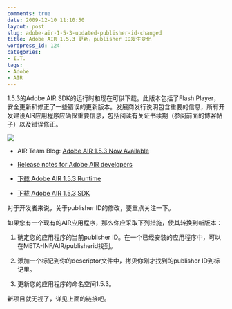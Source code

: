 ```yaml
---
comments: true
date: 2009-12-10 11:10:50
layout: post
slug: adobe-air-1-5-3-updated-publisher-id-changed
title: Adobe AIR 1.5.3 更新，publisher ID发生变化
wordpress_id: 124
categories:
- I.T.
tags:
- Adobe
- AIR
---
```


1.5.3的Adobe AIR SDK的运行时和现在可供下载。此版本包括了Flash Player，安全更新和修正了一些错误的更新版本。发展商发行说明包含重要的信息，所有开发建设AIR应用程序应确保重要信息，包括阅读有关证书续期（参阅前面的博客帖子）以及错误修正。




![](/upload/sidebar-logo2.gif)






  * AIR Team Blog: [Adobe AIR 1.5.3 Now Available](http://blogs.adobe.com/air/2009/12/adobe_air_153_now_available.html)


  * [Release notes for Adobe AIR developers](http://www.adobe.com/support/documentation/en/air/1_5_3/releasenotes_developers.html)


  * [下载 Adobe AIR 1.5.3 Runtime](http://get.adobe.com/air/)


  * [下载 Adobe AIR 1.5.3 SDK](http://www.adobe.com/products/air/tools/sdk/)




对于开发者来说，关于publisher ID的修改，要重点关注一下。




如果您有一个现有的AIR应用程序，那么你应采取下列措施，使其转换到新版本：






  1. 确定您的应用程序的当前publisher ID。在一个已经安装的应用程序中，可以在META-INF/AIR/publisherid找到。


  2. 添加一个<publisherID></publisherID>标记到你的descriptor文件中，拷贝你刚才找到的publisher ID到标记里。


  3. 更新您的应用程序的命名空间1.5.3。




新项目就无视了，详见上面的链接吧。
